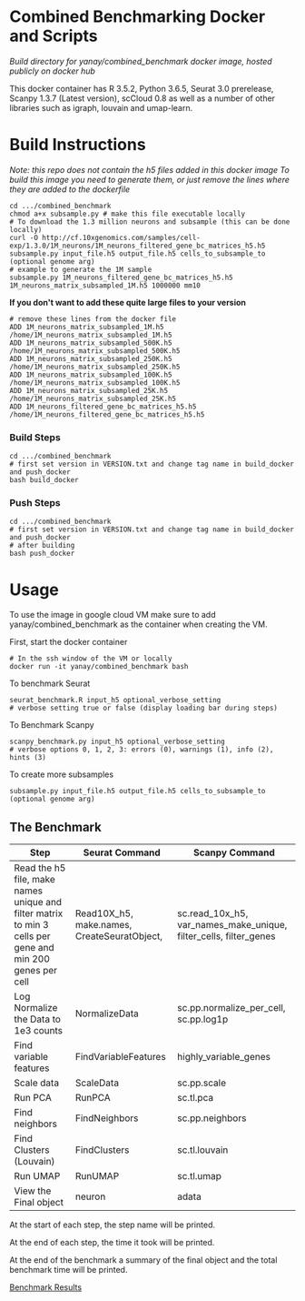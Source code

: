 # Combined Benchmarking Docker and Scripts

*Build directory for yanay/combined_benchmark docker image, hosted publicly on docker hub*


This docker container has R 3.5.2, Python 3.6.5, Seurat 3.0 prerelease, Scanpy 1.3.7 (Latest version), scCloud 0.8 as well as a number of other libraries such as igraph, louvain and umap-learn.

# Build Instructions
*Note: this repo does not contain the h5 files added in this docker image*
*To build this image you need to generate them, or just remove the lines where they are added to the dockerfile*

    cd .../combined_benchmark
    chmod a+x subsample.py # make this file executable locally
    # To download the 1.3 million neurons and subsample (this can be done locally)
    curl -O http://cf.10xgenomics.com/samples/cell-exp/1.3.0/1M_neurons/1M_neurons_filtered_gene_bc_matrices_h5.h5
    subsample.py input_file.h5 output_file.h5 cells_to_subsample_to (optional genome arg)
    # example to generate the 1M sample
    subsample.py 1M_neurons_filtered_gene_bc_matrices_h5.h5 1M_neurons_matrix_subsampled_1M.h5 1000000 mm10

**If you don't want to add these quite large files to your version**

    # remove these lines from the docker file
    ADD 1M_neurons_matrix_subsampled_1M.h5 /home/1M_neurons_matrix_subsampled_1M.h5
    ADD 1M_neurons_matrix_subsampled_500K.h5 /home/1M_neurons_matrix_subsampled_500K.h5
    ADD 1M_neurons_matrix_subsampled_250K.h5 /home/1M_neurons_matrix_subsampled_250K.h5
    ADD 1M_neurons_matrix_subsampled_100K.h5 /home/1M_neurons_matrix_subsampled_100K.h5
    ADD 1M_neurons_matrix_subsampled_25K.h5 /home/1M_neurons_matrix_subsampled_25K.h5
    ADD 1M_neurons_filtered_gene_bc_matrices_h5.h5 /home/1M_neurons_filtered_gene_bc_matrices_h5.h5

### Build Steps
    cd .../combined_benchmark
    # first set version in VERSION.txt and change tag name in build_docker and push_docker
    bash build_docker

### Push Steps
    cd .../combined_benchmark
    # first set version in VERSION.txt and change tag name in build_docker and push_docker
    # after building
    bash push_docker

# Usage
To use the image in google cloud VM make sure to add yanay/combined_benchmark as the container when creating the VM.

First, start the docker container

    # In the ssh window of the VM or locally
    docker run -it yanay/combined_benchmark bash

To benchmark Seurat

    seurat_benchmark.R input_h5 optional_verbose_setting
    # verbose setting true or false (display loading bar during steps)

To Benchmark Scanpy

    scanpy_benchmark.py input_h5 optional_verbose_setting
    # verbose options 0, 1, 2, 3: errors (0), warnings (1), info (2), hints (3)

To create more subsamples

    subsample.py input_file.h5 output_file.h5 cells_to_subsample_to (optional genome arg)

## The Benchmark
| Step        | Seurat Command           | Scanpy Command  |
| ------------- |-------------| -----|
| Read the h5 file, make names unique and filter matrix to min 3 cells per gene and min 200 genes per cell      | Read10X_h5, make.names, CreateSeuratObject, | sc.read_10x_h5, var_names_make_unique, filter_cells, filter_genes |
| Log Normalize the Data to 1e3 counts| NormalizeData |   sc.pp.normalize_per_cell, sc.pp.log1p |
| Find variable features | FindVariableFeatures      |    highly_variable_genes |
| Scale data | ScaleData |    sc.pp.scale |
| Run PCA | RunPCA      |    sc.tl.pca |
| Find neighbors | FindNeighbors      |    sc.pp.neighbors |
| Find Clusters (Louvain) | FindClusters  |    sc.tl.louvain |
| Run UMAP | RunUMAP  | sc.tl.umap |
| View the Final object | neuron  | adata |

At the start of each step, the step name will be printed.

At the end of each step, the time it took will be printed.

At the end of the benchmark a summary of the final object and the total benchmark time will be printed.

[ Benchmark Results ](https://docs.google.com/spreadsheets/d/1RA_xDpU2-BnXoRUJ5hrNTD0MdbuweP5_emW1H0sjcOA/edit?usp=sharing)
